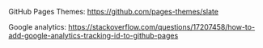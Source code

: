 GitHub Pages Themes:
https://github.com/pages-themes/slate

Google analytics:
https://stackoverflow.com/questions/17207458/how-to-add-google-analytics-tracking-id-to-github-pages
